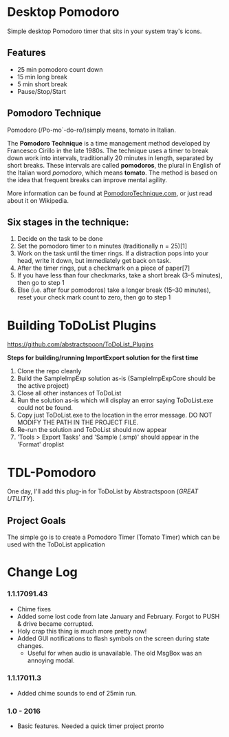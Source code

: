 # Desktop Pomodoro
Simple desktop Pomodoro timer that sits in your system tray's icons.

## Features
* 25 min pomodoro count down
* 15 min long break
* 5 min short break
* Pause/Stop/Start


## Pomodoro Technique
Pomodoro (/Po-mo`-do-ro/)simply means, tomato in Italian.

The **Pomodoro Technique** is a time management method developed by Francesco Cirillo in the late 1980s. The technique uses a timer to break down work into intervals, traditionally 20 minutes in length, separated by short breaks. These intervals are called **pomodoros**, the plural in English of the Italian word _pomodoro_, which means **tomato**. The method is based on the idea that frequent breaks can improve mental agility.

More information can be found at [PomodoroTechnique.com](http://pomodorotechnique.com/), or just read about it on Wikipedia.

## Six stages in the technique:

1. Decide on the task to be done
1. Set the pomodoro timer to n minutes (traditionally n = 25)[1]
1. Work on the task until the timer rings. If a distraction pops into  your head, write it down, but immediately get back on task.
1. After the timer rings, put a checkmark on a piece of paper[7]
1. If you have less than four checkmarks, take a short break (3–5 minutes), then go to step 1
1. Else (i.e. after four pomodoros) take a longer break (15–30 minutes), reset your check mark count to zero, then go to step 1

# Building ToDoList Plugins

<https://github.com/abstractspoon/ToDoList_Plugins>

**Steps for building/running ImportExport solution for the first time**

1. Clone the repo cleanly
2. Build the SampleImpExp solution as-is (SampleImpExpCore should be the active project)
3. Close all other instances of ToDoList
4. Run the solution as-is which will display an error saying ToDoList.exe could not be found.
5. Copy just ToDoList.exe to the location in the error message. DO NOT MODIFY THE PATH IN THE PROJECT FILE.
6. Re-run the solution and ToDoList should now appear
7. 'Tools > Export Tasks' and 'Sample (.smp)' should appear in the 'Format' droplist


# TDL-Pomodoro

One day, I'll add this plug-in for ToDoList by Abstractspoon (_GREAT UTILITY_).

## Project Goals
The simple go is to create a Pomodoro Timer (Tomato Timer) which can be used with the ToDoList application  


# Change Log

### 1.1.17091.43
* Chime fixes
* Added some lost code from late January and February. Forgot to PUSH & drive became corrupted.
* Holy crap this thing is much more pretty now!
* Added GUI notifications to flash symbols on the screen during state changes.
    * Useful for when audio is unavailable. The old MsgBox was an annoying modal.
    
### 1.1.17011.3
* Added chime sounds to end of 25min run.
    
### 1.0 - 2016
* Basic features. Needed a quick timer project pronto
